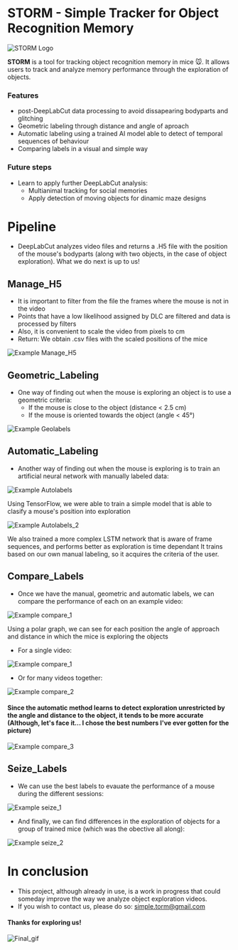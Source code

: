 # STORM - Simple Tracker for Object Recognition Memory

![STORM Logo](images/0-storm_logo.jpg)

**STORM** is a tool for tracking object recognition memory in mice 🐭. It allows users to track and analyze memory performance through the exploration of objects.

</div>

### Features

- post-DeepLabCut data processing to avoid dissapearing bodyparts and glitching
- Geometric labeling through distance and angle of aproach
- Automatic labeling using a trained AI model able to detect of temporal sequences of behaviour
- Comparing labels in a visual and simple way

### Future steps

- Learn to apply further DeepLabCut analysis:
  - Multianimal tracking for social memories
  - Apply detection of moving objects for dinamic maze designs

# Pipeline

- DeepLabCut analyzes video files and returns a .H5 file with the position of the mouse's bodyparts (along with two objects, in the case of object exploration). What we do next is up to us!

## Manage_H5

- It is important to filter from the file the frames where the mouse is not in the video
- Points that have a low likelihood assigned by DLC are filtered and data is processed by filters
- Also, it is convenient to scale the video from pixels to cm
- Return: We obtain .csv files with the scaled positions of the mice

![Example Manage_H5](images/1-Manage_H5.png)

## Geometric_Labeling

- One way of finding out when the mouse is exploring an object is to use a geometric criteria:
  - If the mouse is close to the object (distance < 2.5 cm)
  - If the mouse is oriented towards the object (angle < 45°)

![Example Geolabels](images/2-Geometric_Labeling.png)

## Automatic_Labeling

- Another way of finding out when the mouse is exploring is to train an artificial neural network with manually labeled data:

![Example Autolabels](images/3a-Create_Models.png)

Using TensorFlow, we were able to train a simple model that is able to clasify a mouse's position into exploration

![Example Autolabels_2](images/3a-Create_Models_simple.png)

We also trained a more complex LSTM network that is aware of frame sequences, and performs better as exploration is time dependant
It trains based on our own manual labeling, so it acquires the criteria of the user.

## Compare_Labels

- Once we have the manual, geometric and automatic labels, we can compare the performance of each on an example video:

![Example compare_1](images/4-Compare_Labels_line.png)

Using a polar graph, we can see for each position the angle of approach and distance in which the mice is exploring the objects
- For a single video:

![Example compare_1](images/4-Compare_Labels_polar.png)

- Or for many videos together:

![Example compare_2](images/4-Compare_Labels_polar_all.png)

#### Since the automatic method learns to detect exploration unrestricted by the angle and distance to the object, it tends to be more accurate (Although, let's face it... I chose the best numbers I've ever gotten for the picture)

![Example compare_3](images/4-Compare_Labels_result.png)

## Seize_Labels

- We can use the best labels to evauate the performance of a mouse during the different sessions:

![Example seize_1](images/5-Seize_Labels_example.png)

- And finally, we can find differences in the exploration of objects for a group of trained mice (which was the obective all along):

![Example seize_2](images/5-Seize_Labels_experiment.png)

# In conclusion
- This project, although already in use, is a work in progress that could someday improve the way we analyze object exploration videos.
- If you wish to contact us, please do so: simple.torm@gmail.com

#### Thanks for exploring us!

![Final_gif](images/mouse_exploring.gif)
